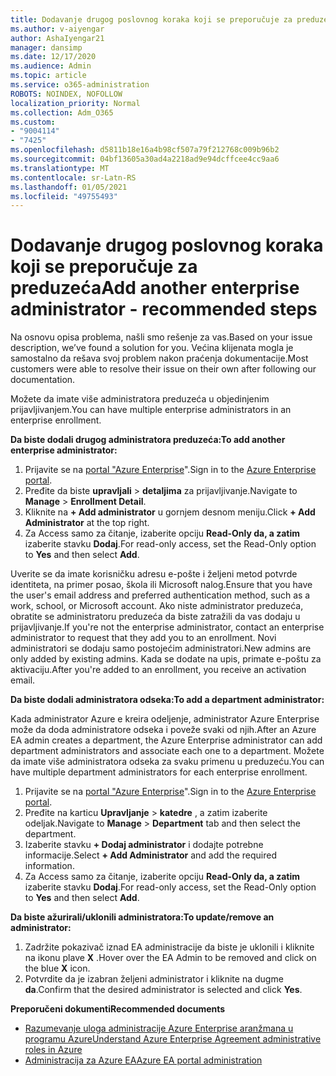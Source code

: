 ```yaml
---
title: Dodavanje drugog poslovnog koraka koji se preporučuje za preduzeća
ms.author: v-aiyengar
author: AshaIyengar21
manager: dansimp
ms.date: 12/17/2020
ms.audience: Admin
ms.topic: article
ms.service: o365-administration
ROBOTS: NOINDEX, NOFOLLOW
localization_priority: Normal
ms.collection: Adm_O365
ms.custom:
- "9004114"
- "7425"
ms.openlocfilehash: d5811b18e16a4b98cf507a79f212768c009b96b2
ms.sourcegitcommit: 04bf13605a30ad4a2218ad9e94dcffcee4cc9aa6
ms.translationtype: MT
ms.contentlocale: sr-Latn-RS
ms.lasthandoff: 01/05/2021
ms.locfileid: "49755493"
---
```

# <a name="add-another-enterprise-administrator---recommended-steps"></a><span data-ttu-id="0ad16-102">Dodavanje drugog poslovnog koraka koji se preporučuje za preduzeća</span><span class="sxs-lookup"><span data-stu-id="0ad16-102">Add another enterprise administrator - recommended steps</span></span>

<span data-ttu-id="0ad16-103">Na osnovu opisa problema, našli smo rešenje za vas.</span><span class="sxs-lookup"><span data-stu-id="0ad16-103">Based on your issue description, we’ve found a solution for you.</span></span> <span data-ttu-id="0ad16-104">Većina klijenata mogla je samostalno da rešava svoj problem nakon praćenja dokumentacije.</span><span class="sxs-lookup"><span data-stu-id="0ad16-104">Most customers were able to resolve their issue on their own after following our documentation.</span></span>

<span data-ttu-id="0ad16-105">Možete da imate više administratora preduzeća u objedinjenim prijavljivanjem.</span><span class="sxs-lookup"><span data-stu-id="0ad16-105">You can have multiple enterprise administrators in an enterprise enrollment.</span></span>

<span data-ttu-id="0ad16-106">**Da biste dodali drugog administratora preduzeća:**</span><span class="sxs-lookup"><span data-stu-id="0ad16-106">**To add another enterprise administrator:**</span></span>

1. <span data-ttu-id="0ad16-107">Prijavite se na [portal "Azure Enterprise](https://ea.azure.com/)".</span><span class="sxs-lookup"><span data-stu-id="0ad16-107">Sign in to the [Azure Enterprise portal](https://ea.azure.com/).</span></span>
1. <span data-ttu-id="0ad16-108">Pređite da biste **upravljali**  >  **detaljima** za prijavljivanje.</span><span class="sxs-lookup"><span data-stu-id="0ad16-108">Navigate to **Manage** > **Enrollment Detail**.</span></span>
1. <span data-ttu-id="0ad16-109">Kliknite na **+ Add administrator** u gornjem desnom meniju.</span><span class="sxs-lookup"><span data-stu-id="0ad16-109">Click **+ Add Administrator** at the top right.</span></span>
1. <span data-ttu-id="0ad16-110">Za Access samo za čitanje, izaberite opciju **Read-Only da, a zatim** izaberite stavku **Dodaj**.</span><span class="sxs-lookup"><span data-stu-id="0ad16-110">For read-only access, set the Read-Only option to **Yes** and then select **Add**.</span></span>

<span data-ttu-id="0ad16-111">Uverite se da imate korisničku adresu e-pošte i željeni metod potvrde identiteta, na primer posao, škola ili Microsoft nalog.</span><span class="sxs-lookup"><span data-stu-id="0ad16-111">Ensure that you have the user's email address and preferred authentication method, such as a work, school, or Microsoft account.</span></span> <span data-ttu-id="0ad16-112">Ako niste administrator preduzeća, obratite se administratoru preduzeća da biste zatražili da vas dodaju u prijavljivanje.</span><span class="sxs-lookup"><span data-stu-id="0ad16-112">If you're not the enterprise administrator, contact an enterprise administrator to request that they add you to an enrollment.</span></span> <span data-ttu-id="0ad16-113">Novi administratori se dodaju samo postojećim administratori.</span><span class="sxs-lookup"><span data-stu-id="0ad16-113">New admins are only added by existing admins.</span></span> <span data-ttu-id="0ad16-114">Kada se dodate na upis, primate e-poštu za aktivaciju.</span><span class="sxs-lookup"><span data-stu-id="0ad16-114">After you're added to an enrollment, you receive an activation email.</span></span>

<span data-ttu-id="0ad16-115">**Da biste dodali administratora odseka:**</span><span class="sxs-lookup"><span data-stu-id="0ad16-115">**To add a department administrator:**</span></span>

<span data-ttu-id="0ad16-116">Kada administrator Azure e kreira odeljenje, administrator Azure Enterprise može da doda administratore odseka i poveže svaki od njih.</span><span class="sxs-lookup"><span data-stu-id="0ad16-116">After an Azure EA admin creates a department, the Azure Enterprise administrator can add department administrators and associate each one to a department.</span></span> <span data-ttu-id="0ad16-117">Možete da imate više administratora odseka za svaku primenu u preduzeću.</span><span class="sxs-lookup"><span data-stu-id="0ad16-117">You can have multiple department administrators for each enterprise enrollment.</span></span>

1. <span data-ttu-id="0ad16-118">Prijavite se na [portal "Azure Enterprise](https://ea.azure.com/)".</span><span class="sxs-lookup"><span data-stu-id="0ad16-118">Sign in to the [Azure Enterprise portal](https://ea.azure.com/).</span></span>
1. <span data-ttu-id="0ad16-119">Pređite na karticu **Upravljanje**  >  **katedre** , a zatim izaberite odeljak.</span><span class="sxs-lookup"><span data-stu-id="0ad16-119">Navigate to **Manage** > **Department** tab and then select the department.</span></span>
1. <span data-ttu-id="0ad16-120">Izaberite stavku **+ Dodaj administrator** i dodajte potrebne informacije.</span><span class="sxs-lookup"><span data-stu-id="0ad16-120">Select **+ Add Administrator** and add the required information.</span></span>
1. <span data-ttu-id="0ad16-121">Za Access samo za čitanje, izaberite opciju **Read-Only da, a zatim** izaberite stavku **Dodaj**.</span><span class="sxs-lookup"><span data-stu-id="0ad16-121">For read-only access, set the Read-Only option to **Yes** and then select **Add**.</span></span>

<span data-ttu-id="0ad16-122">**Da biste ažurirali/uklonili administratora:**</span><span class="sxs-lookup"><span data-stu-id="0ad16-122">**To update/remove an administrator:**</span></span>

1. <span data-ttu-id="0ad16-123">Zadržite pokazivač iznad EA administracije da biste je uklonili i kliknite na ikonu plave **X** .</span><span class="sxs-lookup"><span data-stu-id="0ad16-123">Hover over the EA Admin to be removed and click on the blue **X** icon.</span></span>
1. <span data-ttu-id="0ad16-124">Potvrdite da je izabran željeni administrator i kliknite na dugme **da**.</span><span class="sxs-lookup"><span data-stu-id="0ad16-124">Confirm that the desired administrator is selected and click **Yes**.</span></span>

<span data-ttu-id="0ad16-125">**Preporučeni dokumenti**</span><span class="sxs-lookup"><span data-stu-id="0ad16-125">**Recommended documents**</span></span>

- [<span data-ttu-id="0ad16-126">Razumevanje uloga administracije Azure Enterprise aranžmana u programu Azure</span><span class="sxs-lookup"><span data-stu-id="0ad16-126">Understand Azure Enterprise Agreement administrative roles in Azure</span></span>](https://docs.microsoft.com/azure/billing/billing-understand-ea-roles)
- [<span data-ttu-id="0ad16-127">Administracija za Azure EA</span><span class="sxs-lookup"><span data-stu-id="0ad16-127">Azure EA portal administration</span></span>](https://docs.microsoft.com/azure/billing/billing-ea-portal-administration)
